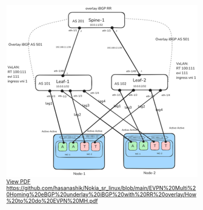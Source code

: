![EVPN-MH](EVPN-MH.png)
[View PDF](https://github.com/hasanashik/Nokia_sr_linux/blob/main/EVPN%20Multi%20Homing%20eBGP%20underlay%20iBGP%20with%20RR%20overlay/How%20to%20do%20EVPN%20MH.pdf)
https://github.com/hasanashik/Nokia_sr_linux/blob/main/EVPN%20Multi%20Homing%20eBGP%20underlay%20iBGP%20with%20RR%20overlay/How%20to%20do%20EVPN%20MH.pdf

